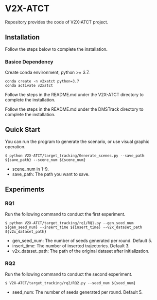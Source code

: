 # V2X-ATCT
Repository provides the code of V2X-ATCT project.

## Installation

Follow the steps below to complete the installation.

### Basice Dependency

Create conda environment, python >= 3.7.

```shell
conda create -n v2xatct python=3.7
conda activate v2xatct
```

Follow the steps in the README.md under the V2X-ATCT directory to complete the installation.

Follow the steps in the README.md under the DMSTrack directory to complete the installation.





## Quick Start

You can run the program to generate the scenario, or use visual graphic operation.

```shell
$ python V2X-ATCT/target_tracking/Generate_scenes.py --save_path ${save_path} --scene_num ${scene_num}
```

- scene_num in 1-9.
- save_path: The path you want to save.





## Experiments
### RQ1

Run the following command to conduct the first experiment.

```shell
$ python V2X-ATCT/target_tracking/rq1/RQ1.py --gen_seed_num ${gen_seed_num} --insert_time ${insert_time} --v2x_dataset_path ${v2x_dataset_path}
```
- gen_seed_num: The number of seeds generated per round. Default 5.
- insert_time: The number of inserted trajectories. Default 3.
- v2x_dataset_path: The path of the original dataset after initialization.




### RQ2

Run the following command to conduct the second experiment.

```shell
$ V2X-ATCT/target_tracking/rq2/RQ2.py --seed_num ${seed_num} 
```
- seed_num: The number of seeds generated per round. Default 5.
